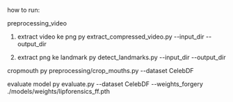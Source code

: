 how to run:

preprocessing_video

1. extract video ke png
   py extract_compressed_video.py --input_dir --output_dir

2. extract png ke landmark
   py detect_landmarks.py --input_dir --output_dir

cropmouth
py preprocessing/crop_mouths.py --dataset CelebDF

evaluate model
py evaluate.py --dataset CelebDF --weights_forgery ./models/weights/lipforensics_ff.pth
